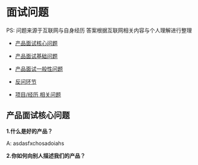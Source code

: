 # 面试问题

PS: 问题来源于互联网与自身经历
    答案根据互联网相关内容与个人理解进行整理
    
- [产品面试核心问题](#main)

- [产品面试基础问题](#Basic)

- [产品面试一般性问题](#General)

- [反问环节](#Questions )

- [项目/经历 相关问题](#experiences)

<a name="main"></a>

## 产品面试核心问题

**1.什么是好的产品？**

A: asdasfxchosadoiahs

**2.你如何向别人描述我们的产品？**

